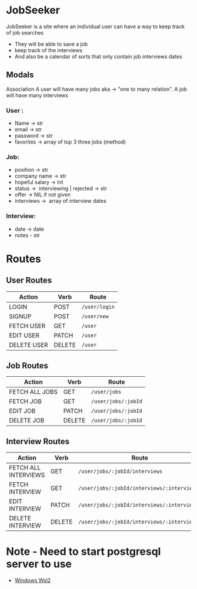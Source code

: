 # JobSeeker

JobSeeker is a site where an individual user can have a way to keep track of job searches
  - They will be able to save a job 
  - keep track of the interviews
  - And also be a calendar of sorts that only contain job interviews dates


## Modals 

Association
	A user will have many jobs aka -> "one to many relation". A job will have many interviews


### User : 
- Name ->  str
- email ->  str
- password ->  str
- favorites ->  array of top 3 three jobs (method)

### Job: 
- position ->  str
- company name ->  str
- hopeful salary ->  int
- status ->  interviewing | rejected ->  str
- offer ->  NIL if not given 
- interviews ->  array of interview dates 

### Interview: 
 - date -> date
 - notes - str

# Routes
## User Routes
| Action | Verb | Route |
|--------|------|-------|
| LOGIN  | POST | ```/user/login``` | 
| SIGNUP | POST | ```/user/new``` |
| FETCH USER | GET | ```/user``` |
| EDIT USER | PATCH | ```/user``` |
| DELETE USER | DELETE | ```/user``` |

## Job Routes
| Action | Verb | Route |
|--------|------|-------| 
| FETCH ALL JOBS | GET | ```/user/jobs``` |
| FETCH JOB | GET | ```/user/jobs/:jobId``` |
| EDIT JOB | PATCH | ```/user/jobs/:jobId``` |
| DELETE JOB | DELETE | ```/user/jobs/:jobId``` |

## Interview Routes
| Action | Verb | Route |
|--------|------|-------| 
| FETCH ALL INTERVIEWS | GET | ```/user/jobs/:jobId/interviews``` |
| FETCH INTERVIEW | GET | ```/user/jobs/:jobId/interviews/:interviewId``` |
| EDIT INTERVIEW | PATCH | ```/user/jobs/:jobId/interviews/:interviewId``` |
| DELETE INTERVIEW | DELETE | ```/user/jobs/:jobId/interviews/:interviewId``` |


# Note - Need to start postgresql server to use 
  - [Windows Wsl2](https://docs.microsoft.com/en-us/windows/wsl/tutorials/wsl-database#install-postgresql)
  